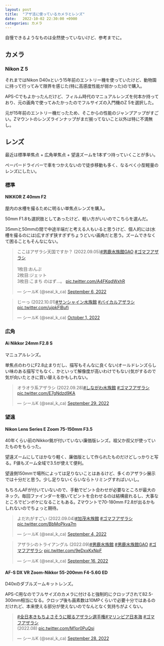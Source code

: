```yaml
---
layout: post
title:  "アザ活に使っているカメラとレンズ"
date:   2022-10-02 22:30:00 +0900
categories: カメラ
---
```


自慢できるようなものは全然使っていないけど、参考までに。

## カメラ
### Nikon Z 5
それまではNikon D40xという15年前のエントリー機を使っていたけど、動物園に持って行ってみて限界を感じた(特に高感度性能が弱かった)ので購入。

APS-Cでもよかったんだけど、フィルム時代のマニュアルレンズを何本か持っており、元の画角で使ってみたかったのでフルサイズの入門機のZ 5を選択した。

元が15年前のエントリー機だったため、そこからの性能のジャンプアップがすごい。Zマウントのレンズラインナップがまだ揃ってないこと以外は特に不満無し。

## レンズ
最近は標準単焦点 + 広角単焦点 + 望遠ズームを1本ずつ持っていくことが多い。

ペーパードライバーで車をつかえないので徒歩移動も多く、なるべく小型軽量のレンズにしたい。

### 標準
#### NIKKOR Z 40mm F2
屋内の水槽を撮るために明るい単焦点レンズを購入。

50mm F1.8も選択肢としてあったけど、軽い方がいいのでこちらを選んだ。

35mmと50mmの間で中途半端だと考える人もいると思うけど、個人的には(水槽を撮るのには)広すぎず狭すぎずちょうどいい画角だと思う。ズームできなくて困ることもそんなにない。

<blockquote class="twitter-tweet"><p lang="ja" dir="ltr">ここはアザラシ天国ですか？ (2022.09.05)<a href="https://twitter.com/hashtag/%E7%94%B7%E9%B9%BF%E6%B0%B4%E6%97%8F%E9%A4%A8GAO?src=hash&amp;ref_src=twsrc%5Etfw">#男鹿水族館GAO</a> <a href="https://twitter.com/hashtag/%E3%82%B4%E3%83%9E%E3%83%95%E3%82%A2%E3%82%B6%E3%83%A9%E3%82%B7?src=hash&amp;ref_src=twsrc%5Etfw">#ゴマフアザラシ</a><br><br>1枚目:おんぷ<br>2枚目:ジェット<br>3枚目:こまち のはず…。 <a href="https://t.co/A4FKqdWxhR">pic.twitter.com/A4FKqdWxhR</a></p>&mdash; シールK (@seal_k_ca) <a href="https://twitter.com/seal_k_ca/status/1567147426573856771?ref_src=twsrc%5Etfw">September 6, 2022</a></blockquote> <script async src="https://platform.twitter.com/widgets.js" charset="utf-8"></script>

<blockquote class="twitter-tweet"><p lang="ja" dir="ltr">じーっ (2022.10.01)<a href="https://twitter.com/hashtag/%E3%82%B5%E3%83%B3%E3%82%B7%E3%83%A3%E3%82%A4%E3%83%B3%E6%B0%B4%E6%97%8F%E9%A4%A8?src=hash&amp;ref_src=twsrc%5Etfw">#サンシャイン水族館</a> <a href="https://twitter.com/hashtag/%E3%83%90%E3%82%A4%E3%82%AB%E3%83%AB%E3%82%A2%E3%82%B6%E3%83%A9%E3%82%B7?src=hash&amp;ref_src=twsrc%5Etfw">#バイカルアザラシ</a> <a href="https://t.co/ujpkFlBufi">pic.twitter.com/ujpkFlBufi</a></p>&mdash; シールK (@seal_k_ca) <a href="https://twitter.com/seal_k_ca/status/1576131434640994305?ref_src=twsrc%5Etfw">October 1, 2022</a></blockquote> <script async src="https://platform.twitter.com/widgets.js" charset="utf-8"></script>

<!--
#### NIKKOR Z 24-50mm F4-6.3
Z 5のキットレンズ。小型で軽く、結構いい写りをする。

F値が暗いし、望遠側も50mm止まりなので動物を撮るのにはほとんど使っていない。広角レンズ代わりに旅行先に持っていくのに使えるかと。
-->

### 広角
#### Ai Nikkor 24mm F2.8 S
マニュアルレンズ。

単焦点のわりにF2.8止まりだし、描写もそんなに良くない(オールドレンズらしい味のある描写でもなく、かといって解像度が高いわけでもない)気がするので気が向いたときに買い替えるかもしれない。

<blockquote class="twitter-tweet"><p lang="ja" dir="ltr">オラオラ系アザラシ (2022.09.28)<a href="https://twitter.com/hashtag/%E3%81%97%E3%81%AA%E3%81%8C%E3%82%8F%E6%B0%B4%E6%97%8F%E9%A4%A8?src=hash&amp;ref_src=twsrc%5Etfw">#しながわ水族館</a> <a href="https://twitter.com/hashtag/%E3%82%B4%E3%83%9E%E3%83%95%E3%82%A2%E3%82%B6%E3%83%A9%E3%82%B7?src=hash&amp;ref_src=twsrc%5Etfw">#ゴマフアザラシ</a> <a href="https://t.co/E7gNdzd9KA">pic.twitter.com/E7gNdzd9KA</a></p>&mdash; シールK (@seal_k_ca) <a href="https://twitter.com/seal_k_ca/status/1575475171246604290?ref_src=twsrc%5Etfw">September 29, 2022</a></blockquote> <script async src="https://platform.twitter.com/widgets.js" charset="utf-8"></script>

### 望遠
#### Nikon Lens Series E Zoom 75-150mm F3.5
40年くらい前のNikkor銘が付いていない廉価版レンズ。祖父か叔父が使っていたものをもらった。

望遠ズームにしてはかなり軽く、廉価版として作られたものだけどしっかりと写る。F値もズーム全域で3.5が使えて便利。

望遠側150mmで場所によっては足りないことはあるけど、多くのアザラシ展示では十分だと思う。少し足りないくらいならトリミングすればいいし。

もちろんAFが付いていないので、手動でピント合わせが必要なところが最大のネック。毎回ファインダーを覗いてピントを合わせるのは結構疲れるし、大事なところでピンボケになることもある。Zマウントで70-180mm F2.8が出るかもしれないのでちょっと期待。

<blockquote class="twitter-tweet"><p lang="ja" dir="ltr">よだれがすごい (2022.09.04)<a href="https://twitter.com/hashtag/%E5%8A%A0%E8%8C%82%E6%B0%B4%E6%97%8F%E9%A4%A8?src=hash&amp;ref_src=twsrc%5Etfw">#加茂水族館</a> <a href="https://twitter.com/hashtag/%E3%82%B4%E3%83%9E%E3%83%95%E3%82%A2%E3%82%B6%E3%83%A9%E3%82%B7?src=hash&amp;ref_src=twsrc%5Etfw">#ゴマフアザラシ</a> <a href="https://t.co/BbMoPkva7m">pic.twitter.com/BbMoPkva7m</a></p>&mdash; シールK (@seal_k_ca) <a href="https://twitter.com/seal_k_ca/status/1566351657763360768?ref_src=twsrc%5Etfw">September 4, 2022</a></blockquote> <script async src="https://platform.twitter.com/widgets.js" charset="utf-8"></script>

<blockquote class="twitter-tweet"><p lang="ja" dir="ltr">アザラシのトライアングル (2022.09)<a href="https://twitter.com/hashtag/%E7%94%B7%E9%B9%BF%E6%B0%B4%E6%97%8F%E9%A4%A8?src=hash&amp;ref_src=twsrc%5Etfw">#男鹿水族館</a> <a href="https://twitter.com/hashtag/%E7%94%B7%E9%B9%BF%E6%B0%B4%E6%97%8F%E9%A4%A8GAO?src=hash&amp;ref_src=twsrc%5Etfw">#男鹿水族館GAO</a> <a href="https://twitter.com/hashtag/%E3%82%B4%E3%83%9E%E3%83%95%E3%82%A2%E3%82%B6%E3%83%A9%E3%82%B7?src=hash&amp;ref_src=twsrc%5Etfw">#ゴマフアザラシ</a> <a href="https://t.co/9eDxxKxNpF">pic.twitter.com/9eDxxKxNpF</a></p>&mdash; シールK (@seal_k_ca) <a href="https://twitter.com/seal_k_ca/status/1570789287054168074?ref_src=twsrc%5Etfw">September 16, 2022</a></blockquote> <script async src="https://platform.twitter.com/widgets.js" charset="utf-8"></script>

#### AF-S DX VR Zoom-Nikkor 55-200mm F4-5.6G ED
D40xのダブルズームキットレンズ。

APS-C用なのでフルサイズのカメラに付けると強制的にクロップされて82.5-300mm相当になる。クロップ後も画素数は10MPくらいで必要十分ではあるのだけれど、本来使える部分が使えないのでなんとなく気持ちがよくない。

<blockquote class="twitter-tweet"><p lang="und" dir="ltr"><a href="https://twitter.com/hashtag/%E5%85%A8%E6%97%A5%E6%9C%AC%E3%81%8D%E3%82%82%E3%81%A1%E3%82%88%E3%81%95%E3%81%9D%E3%81%86%E3%81%AB%E7%9C%A0%E3%82%8B%E3%82%A2%E3%82%B6%E3%83%A9%E3%82%B7%E9%81%B8%E6%89%8B%E6%A8%A9?src=hash&amp;ref_src=twsrc%5Etfw">#全日本きもちよさそうに眠るアザラシ選手権</a><a href="https://twitter.com/hashtag/%E3%83%9E%E3%83%AA%E3%83%B3%E3%83%94%E3%82%A2%E6%97%A5%E6%9C%AC%E6%B5%B7?src=hash&amp;ref_src=twsrc%5Etfw">#マリンピア日本海</a> <a href="https://twitter.com/hashtag/%E3%82%B4%E3%83%9E%E3%83%95%E3%82%A2%E3%82%B6%E3%83%A9%E3%82%B7?src=hash&amp;ref_src=twsrc%5Etfw">#ゴマフアザラシ</a><br>(2022.08) <a href="https://t.co/M1or0PuQsi">pic.twitter.com/M1or0PuQsi</a></p>&mdash; シールK (@seal_k_ca) <a href="https://twitter.com/seal_k_ca/status/1574999495347122176?ref_src=twsrc%5Etfw">September 28, 2022</a></blockquote> <script async src="https://platform.twitter.com/widgets.js" charset="utf-8"></script>